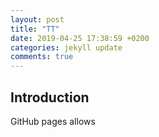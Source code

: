 ```yaml
---
layout: post
title: "TT"
date: 2019-04-25 17:38:59 +0200
categories: jekyll update
comments: true
---
```




## Introduction

GitHub pages allows
